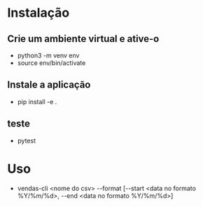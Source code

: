 # Instalação
## Crie um ambiente virtual e ative-o
* python3 -m venv env
* source env/bin/activate

## Instale a aplicação
* pip install -e .

## teste
* pytest


# Uso
* vendas-cli \<nome do csv\> --format [--start <data no formato %Y/%m/%d>, --end <data no formato %Y/%m/%d>]
